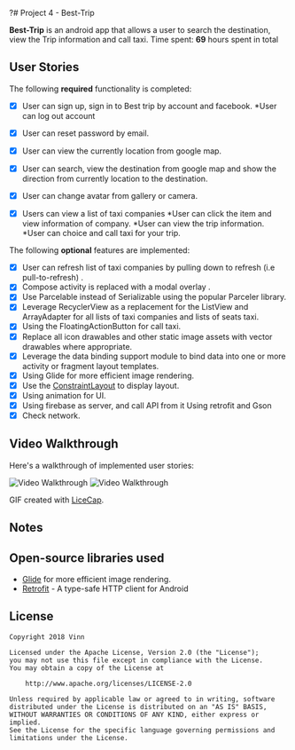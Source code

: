 ?# Project 4 -  Best-Trip

**Best-Trip** is an android app that allows a user to search the destination, view the Trip information and call taxi. 
Time spent: **69** hours spent in total

## User Stories

The following **required** functionality is completed:

* [x] User can sign up, sign in to Best trip by account and facebook.
	*User can log out account
* [x] User can reset password by email.
* [x] User can view the currently location from google map.
* [x] User can search, view the destination from google map and show the direction from currently location to the destination.
* [x] User can change avatar from gallery or camera.
* [x] Users can view a list of taxi companies
	*User can click the item and view information of company. 
	*User can view the trip information.
	*User can choice and call taxi for your trip.


The following **optional** features are implemented:

* [x] User can refresh list of taxi companies by pulling down to refresh (i.e pull-to-refresh) .
* [x] Compose activity is replaced with a modal overlay .
* [x] Use Parcelable instead of Serializable using the popular Parceler library.
* [x] Leverage RecyclerView as a replacement for the ListView and ArrayAdapter for all lists of taxi companies and lists of seats taxi.
* [x] Using the FloatingActionButton for call taxi.
* [x] Replace all icon drawables and other static image assets with vector drawables where appropriate. 
* [x] Leverage the data binding support module to bind data into one or more activity or fragment layout templates.
* [x] Using Glide for more efficient image rendering.
* [x] Use the [ConstraintLayout](https://developer.android.com/reference/android/support/constraint/ConstraintLayout) to display layout.
* [x] Using animation for UI.
* [x] Using firebase as server, and call API from it
	Using retrofit and Gson
* [x] Check network.

## Video Walkthrough

Here's a walkthrough of implemented user stories:

<img src='https://imgur.com/fiaKNcg.gif' title='Video Walkthrough' width='' alt='Video Walkthrough' />

<img src='https://imgur.com/XLzIsI3.gif' title='Video Walkthrough' width='' alt='Video Walkthrough' />

GIF created with [LiceCap](http://www.cockos.com/licecap/).

## Notes


## Open-source libraries used

- [Glide](http://inthecheesefactory.com/blog/get-to-know-glide-recommended-by-google/en) for more efficient image rendering.
- [Retrofit](http://square.github.io/retrofit/) - A type-safe HTTP client for Android

## License

    Copyright 2018 Vinn

    Licensed under the Apache License, Version 2.0 (the "License");
    you may not use this file except in compliance with the License.
    You may obtain a copy of the License at

        http://www.apache.org/licenses/LICENSE-2.0

    Unless required by applicable law or agreed to in writing, software
    distributed under the License is distributed on an "AS IS" BASIS,
    WITHOUT WARRANTIES OR CONDITIONS OF ANY KIND, either express or implied.
    See the License for the specific language governing permissions and
    limitations under the License.
